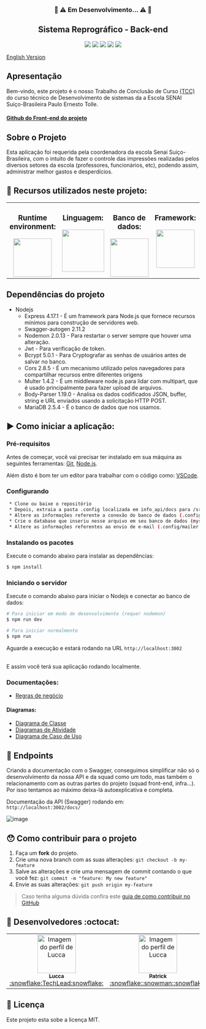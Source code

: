 <h3 align="center">🚧 ⚠️ Em Desenvolvimento... ⚠️ 🚧</h3>


 
 
<h2 align="center">Sistema Reprográfico - Back-end</h2>

<div align="center">
 <img src="https://img.shields.io/badge/Node.js-43853D?style=&logo=node-dot-js&logoColor=white" />
 <img src="https://img.shields.io/badge/Express.js-000000?style=&logo=express&logoColor=white" />
<img src="https://img.shields.io/github/license/luccazx12/reprography-nodejs">
 <img src="https://img.shields.io/github/repo-size/luccazx12/reprography-nodejs">
 <img src="https://img.shields.io/github/last-commit/luccazx12/reprography-nodejs">
 </div>

[English Version](https://github.com/Luccazx12/reprography-nodejs/blob/master/README-en.md)


## Apresentação
Bem-vindo, este projeto é o nosso Trabalho de Conclusão de Curso <a href="https://pt.wikipedia.org/wiki/Trabalho_de_conclus%C3%A3o_de_curso"> (TCC) </a> do curso técnico de Desenvolvimento de sistemas da a Escola SENAI Suíço-Brasileira Paulo Ernesto Tolle.

#### [Github do Front-end do projeto](https://github.com/ViictorSR388/reprografia_front-end)
 

## Sobre o Projeto
Esta aplicação foi requerida pela coordenadora da escola Senai Suiço-Brasileira, com o intuito de fazer o controle das impressões realizadas pelos diversos setores da escola (professores, funcionários, etc), podendo assim, administrar melhor gastos e desperdícios.

## 📌 Recursos utilizados neste projeto:

<table>
  <tr>
    <td valign="top" align="center"><h3>Runtime environment:</h3>
      <img height="100" width="100" href="https://nodejs.org/en/" src="https://lh3.googleusercontent.com/proxy/xhjXBUKHEip2W11W7zD8xGbVSjEHvKBX6lofS07KB3LTls-D400I0sTdEAwPj7GerKIZko1lGCWee-njMLGz0Yr9ITMu9zeJkJR_zdKGSpeqLBtg67f6Md0yHLQrsCmlF4_A_Y3VukP9bV9gAmByGUT0rVrNLkCpEvg" style="max-width:100%;"></img>
    </td>

   <td valign="top" align="center"><h3>Linguagem:</h3>
      <img height="110" width="110" href="https://www.javascript.com" src="https://lh3.googleusercontent.com/proxy/WJkD7LaygVUq0RJLsKv-uDZqwjuIROISkU4SLwTfHlOeZMgxglJmEQoUEpomsFVZ7OxJ2QMrG6VAH4A_yVzjxlvcbC0YZjkhaYHOeBV3C_e3jxzEtkF4tlqQFazqkTbrr7_XiS2F6axbYUU83xo" style="max-width:100%;"></img>
    </td>

   <td valign="top" align="center"><h3>Banco de dados:</h3>
      <img height="100" width="100" href="https://mariadb.org" src="https://www.softizy.com/blog/wp-content/uploads/2014/05/mariadb.png" style="max-width:100%;"></img>
    </td>

   <td valign="top" align="center"><h3>Framework:</h3>
      <img height="100" width="100" href="https://expressjs.com" src="https://fd-development.com/images/expressjs.png" style="max-width:100%;"></img>
    </td>

   <td valign="top" align="center" width="250"><h3>Editor de texto:</h3>
      <img height="80" width="80" href="https://code.visualstudio.com/Download" src="https://cdn.freebiesupply.com/logos/large/2x/visual-studio-code-logo-png-transparent.png" style="max-width:100%;"></img>
    </td>

   <td valign="top" align="center"><h3>Documentação:</h3>
      <img height="80" width="80" href="https://swagger.io" src="https://upload.wikimedia.org/wikipedia/commons/a/ab/Swagger-logo.png" style="max-width:100%;"></img>
    </td>
  </tr>
</table>

## Dependências do projeto

- Nodejs
  * Express 4.17.1 - É um framework para Node.js que fornece recursos mínimos para construção de servidores web.
  * Swagger-autogen 2.11.2
  * Nodemon 2.0.13 - Para restartar o server sempre que houver uma alteração. 
  * Jwt - Para verificação de token.
  * Bcrypt 5.0.1 - Para Cryptografar as senhas de usuários antes de salvar no banco.
  * Cors 2.8.5 - É um mecanismo utilizado pelos navegadores para compartilhar recursos entre diferentes origens
  * Multer 1.4.2 - É um middleware node.js para lidar com multipart, que é usado principalmente para fazer upload de arquivos.
  * Body-Parser 1.19.0 - Analisa os dados codificados JSON, buffer, string e URL enviados usando a solicitação HTTP POST.
  * MariaDB 2.5.4 - É o banco de dados que nos usamos. 


## :arrow_forward: Como iniciar a aplicação:

### Pré-requisitos

Antes de começar, você vai precisar ter instalado em sua máquina as seguintes ferramentas:
[Git](https://git-scm.com), [Node.js](https://nodejs.org/en/).

Além disto é bom ter um editor para trabalhar com o código como: [VSCode](https://code.visualstudio.com).


### Configurando

```bash
 * Clone ou baixe o repositório
 * Depois, extraia a pasta .config localizada em info_api/docs para /src
 * Altere as informações referente a conexão do banco de dados (.config/db.config.json)
 * Crie o database que inseriu nesse arquivo em seu banco de dados (mysql/mariadb) - exemplo: bdrepro
 * Altere as informações referentes ao envio de e-mail (.config/mailer.config.json)
```

### Instalando os pacotes

Execute o comando abaixo para instalar as dependências:
``` bash
$ npm install
```

### Iniciando o servidor

Execute o comando abaixo para iniciar o Nodejs e conectar ao banco de dados:
``` bash
# Para iniciar em modo de desenvolvimento (requer nodemon)
$ npm run dev

# Para iniciar normalmente
$ npm run
```

Aguarde a execução e estará rodando na URL  `http://localhost:3002`

<br>
E assim você terá sua aplicação rodando localmente.
<br>


### Documentações:

  * [Regras de negócio](https://github.com/Squad-Back-End/reprography-nodejs/blob/master/info_api/docs/Regras_de_negocio_e_classes.txt)

#### Diagramas: 

 * [Diagrama de Classe](https://github.com/Squad-Back-End/reprography-nodejs/blob/master/info_api/docs/diagramas/diagramas_de_classe/Diagramas%20de%20Classe%20%20Back-End%20V1.png)
 * [Diagramas de Atividade](https://github.com/Squad-Back-End/reprography-nodejs/tree/master/info_api/docs/diagramas/diagramas_de_atividade)
 * [Diagrama de Caso de Uso](https://github.com/Squad-Back-End/reprography-nodejs/blob/master/info_api/docs/diagramas/diagramas_casos_de_uso/Diagrama_de_Caso_de_Uso.png)


## :triangular_flag_on_post: Endpoints


Criando a documentação com o Swagger, conseguimos simplificar não só o desenvolvimento da nossa API e da squad como um todo, mas também o relacionamento com as outras partes do projeto (squad front-end, infra...). Por isso tentamos ao máximo deixa-lá autoexplicativa e completa. 

Documentação da API (Swagger) rodando em: `http://localhost:3002/docs/`

![image](https://raw.githubusercontent.com/Squad-Back-End/reprography-nodejs/master/info_api/screenshots/swagger/swagger.png)


## 😯 Como contribuir para o projeto

1. Faça um **fork** do projeto.
2. Crie uma nova branch com as suas alterações: `git checkout -b my-feature`
3. Salve as alterações e crie uma mensagem de commit contando o que você fez: `git commit -m "feature: My new feature"`
4. Envie as suas alterações: `git push origin my-feature`
> Caso tenha alguma dúvida confira este [guia de como contribuir no GitHub](https://github.com/firstcontributions/first-contributions)


## :rocket: Desenvolvedores :octocat:

<table>
  <tr>
    <td align="center"><a href="https://github.com/Luccazx12">
    <img src="https://avatars.githubusercontent.com/u/71888383?v=4" width="100px" alt="Imagem do perfil de Lucca"/>
    <br />
     <sub><b>Lucca</b></sub><br />:snowflake:TechLead:snowflake:
     </td>
    <td align="center"><a href="https://github.com/patricksp08">
    <img src="https://avatars.githubusercontent.com/u/71887999?v=4" width="100px" alt="Imagem do perfil de Lucca"/>
    <br />
    <sub><b>Patrick</b></sub><br />:snowflake::snowman::snowflake:
     </td>
    <td align="center"><a href="https://github.com/MrCyberpunKx">
    <img src="https://avatars.githubusercontent.com/u/71890228?v=4" width="100px" alt="Imagem do perfil de Lucca"/>
    <br />
    <sub><b>Daniel Santos</b></sub><br />:snowflake::snowman::snowflake:
     </td>
     <td align="center"><a href="https://github.com/Oseias-maker">
    <img src="https://avatars.githubusercontent.com/u/71889159?v=4" width="100px" alt="Imagem do perfil de Lucca"/>
    <br />
    <sub><b>Oseias Farias Jesus</b></sub><br />:snowflake::snowman::snowflake:
     </td>
    <td align="center"><a href="https://github.com/JoaoOFS">
    <img src="https://avatars.githubusercontent.com/u/71888050?v=4" width="100px" alt="Imagem do perfil de Lucca"/>
    <br />
    <sub><b>João Otávio</b></sub><br />:snowflake::snowman::snowflake:
     </td>
      
     
     
     
 </tr>
    
</table>

## 📝 Licença

Este projeto esta sobe a licença MIT.
